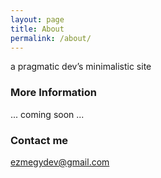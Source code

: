 ```yaml
---
layout: page
title: About
permalink: /about/
---
```


a pragmatic dev’s minimalistic site

### More Information

... coming soon ...

### Contact me

[ezmegydev@gmail.com](mailto:ezmegydev@gmail.com)